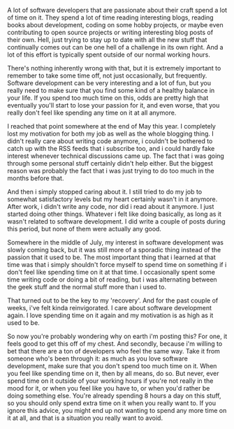 A lot of software developers that are passionate about their craft spend a lot of time on it. They spend a lot of time reading interesting blogs, reading books about development, coding on some hobby projects, or maybe even contributing to open source projects or writing interesting blog posts of their own.  Hell, just trying to stay up to date with all the new stuff that continually comes out can be one hell of a challenge in its own right.  And a lot of this effort is typically spent outside of our normal working hours.

There's nothing inherently wrong with that, but it is extremely important to remember to take some time off, not just occasionally, but frequently.  Software development can be very interesting and a lot of fun, but you really need to make sure that you find some kind of a healthy balance in your life.  If you spend too much time on this, odds are pretty high that eventually you'll start to lose your passion for it, and even worse, that you really don't feel like spending any time on it at all anymore.

I reached that point somewhere at the end of May this year.  I completely lost my motivation for both my job as well as the whole blogging thing.  I didn't really care about writing code anymore, i couldn't be bothered to catch up with the RSS feeds that i subscribe too, and i could hardly fake interest whenever technical discussions came up.  The fact that i was going through some personal stuff certainly didn't help either.  But the biggest reason was probably the fact that i was just trying to do too much in the months before that.  

And then i simply stopped caring about it.  I still tried to do my job to somewhat satisfactory levels but my heart certainly wasn't in it anymore.  After work, i didn't write any code, nor did i read about it anymore.  I just started doing other things.  Whatever i felt like doing basically, as long as it wasn't related to software development.  I did write a couple of posts during this period, but none of them were actually any good.  

Somewhere in the middle of July, my interest in software development was slowly coming back, but it was still more of a sporadic thing instead of the passion that it used to be.  The most important thing that i learned at that time was that i simply shouldn't force myself to spend time on something if i don't feel like spending time on it at that time.  I occasionally spent some time writing code or doing a bit of reading, but i was alternating between the geek stuff and the normal stuff more than i used to.  

That turned out to be the key to my 'recovery'.  And for the past couple of weeks, i've felt kinda reinvigorated.  I care about software development again.  I love spending time on it again and my motivation is as high as it used to be.  

So now you're probably wondering why on earth i'm posting this?  For one, it feels good to get this off of my chest.   And secondly, because i'm willing to bet that there are a ton of developers who feel the same way.  Take it from someone who's been through it: as much as you love software development, make sure that you don't spend too much time on it.  When you feel like spending time on it, then by all means, do so.  But never, ever spend time on it outside of your working hours if you're not really in the mood for it, or when you feel like you have to, or when you'd rather be doing something else.  You're already spending 8 hours a day on this stuff, so you should only spend extra time on it when you really want to.  If you ignore this advice, you might end up not wanting to spend any more time on it at all, and that is a situation you really want to avoid.